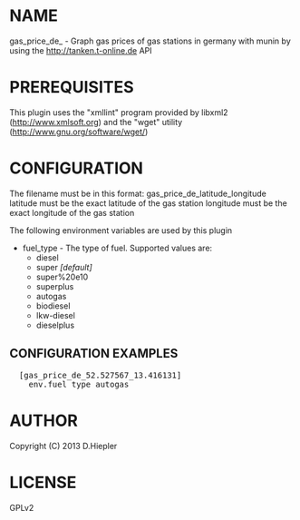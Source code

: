 NAME
====

gas_price_de_ - Graph gas prices of gas stations in germany with munin
by using the http://tanken.t-online.de API

PREREQUISITES
=============

This plugin uses the "xmllint" program provided by 
libxml2 (http://www.xmlsoft.org) and the "wget" utility
(http://www.gnu.org/software/wget/)

CONFIGURATION
=============

The filename must be in this format: gas_price_de_latitude_longitude 
 latitude must be the exact latitude of the gas station
 longitude must be the exact longitude of the gas station

The following environment variables are used by this plugin
 
* fuel_type - The type of fuel. Supported values are:
  * diesel
  * super _[default]_
  * super%20e10
  * superplus
  * autogas
  * biodiesel
  * lkw-diesel
  * dieselplus

CONFIGURATION EXAMPLES
----------------------

<pre>
  [gas_price_de_52.527567_13.416131]
    env.fuel_type autogas
</pre>

AUTHOR
======

Copyright (C) 2013 D.Hiepler

LICENSE
=======

GPLv2
